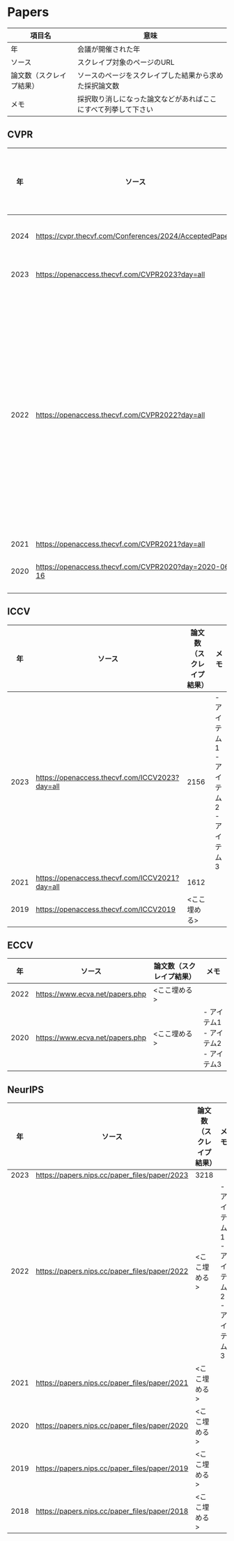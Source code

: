 # Papers

| 項目名 | 意味 |
| ---- | ---- |
| 年 | 会議が開催された年
| ソース | スクレイプ対象のページのURL
| 論文数（スクレイプ結果）| ソースのページをスクレイプした結果から求めた採択論文数
| メモ | 採択取り消しになった論文などがあればここにすべて列挙して下さい

## CVPR

|  年  | ソース | 論文数（スクレイプ結果）| メモ |
| ---- | ---- | ---- | ---- |
| 2024 | https://cvpr.thecvf.com/Conferences/2024/AcceptedPapers | <ここ埋める> |
| 2023 | https://openaccess.thecvf.com/CVPR2023?day=all | 2353 | - アイテム1<br>- アイテム2<br>- アイテム3
| 2022 | https://openaccess.thecvf.com/CVPR2022?day=all | 2071 | - E2V-SDE:From Asynchronous Events to Fast and Continuous Video Reconstruction via Neural Stochastic Differential Equations<br>- Accelerating Neural Network Optimization Through an Automated Control Theory Lens<br>- A Graph Matching Perspective With Transformers on Video Instance Segmentation
| 2021 | https://openaccess.thecvf.com/CVPR2021?day=all | 1660 |
| 2020 | https://openaccess.thecvf.com/CVPR2020?day=2020-06-16 | <ここ埋める> |

## ICCV

|  年  | ソース | 論文数（スクレイプ結果）| メモ |
| ---- | ---- | ---- | ---- |
| 2023 | https://openaccess.thecvf.com/ICCV2023?day=all | 2156 | - アイテム1<br>- アイテム2<br>- アイテム3
| 2021 | https://openaccess.thecvf.com/ICCV2021?day=all | 1612 |
| 2019 | https://openaccess.thecvf.com/ICCV2019 | <ここ埋める> |

## ECCV

|  年  | ソース | 論文数（スクレイプ結果）| メモ |
| ---- | ---- | ---- | ---- |
| 2022 | https://www.ecva.net/papers.php | <ここ埋める> |
| 2020 | https://www.ecva.net/papers.php | <ここ埋める> | - アイテム1<br>- アイテム2<br>- アイテム3

## NeurIPS

|  年  | ソース | 論文数（スクレイプ結果）| メモ |
| ---- | ---- | ---- | ---- |
| 2023 | https://papers.nips.cc/paper_files/paper/2023 | 3218 |
| 2022 | https://papers.nips.cc/paper_files/paper/2022 | <ここ埋める> | - アイテム1<br>- アイテム2<br>- アイテム3
| 2021 | https://papers.nips.cc/paper_files/paper/2021 | <ここ埋める> |
| 2020 | https://papers.nips.cc/paper_files/paper/2020 | <ここ埋める> |
| 2019 | https://papers.nips.cc/paper_files/paper/2019 | <ここ埋める> |
| 2018 | https://papers.nips.cc/paper_files/paper/2018 | <ここ埋める> |
